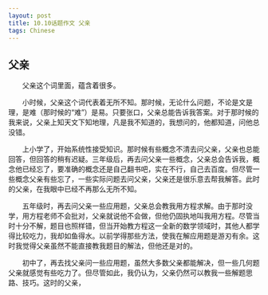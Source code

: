 ```yaml
---
layout: post
title: 10.10话题作文 父亲
tags: Chinese
---
```


父亲
----------

　　父亲这个词里面，蕴含着很多。

　　小时候，父亲这个词代表着无所不知。那时候，无论什么问题，不论是文是理，是难（那时候的“难”）是易。只要张口，父亲总能告诉我答案。对于那时候的我来说，父亲上知天文下知地理，凡是我不知道的，我想问的，他都知道，问他总没错。

　　上小学了，开始系统性接受知识。那时候有些概念不清去问父亲，父亲也总能回答，但回答的稍有迟疑。三年级后，再去问父亲一些概念，父亲总会告诉我，概念他已经忘了，要准确的概念还是自己翻书吧，实在不行，自己去百度。但尽管一些概念父亲有些忘了，一些实际问题去问父亲，父亲还是很乐意去帮我解答。此时的父亲，在我眼中已经不再那么无所不知。

　　五年级时，再去问父亲一些应用题，父亲总会教我用方程求解。由于那时没学，用方程老师不会批对，父亲就说他不会做，但他仍固执地叫我用方程。尽管当时十分不解，题目也照样错，但当开始教方程这一全新的数学领域时，其他人都学得比较吃力，我却如鱼得水。以前学得那些方法，使我在解应用题是游刃有余。这时我觉得父亲虽然不能直接教我题目的解法，但他还是对的。

　　初中了，再去找父亲问一些应用题，虽然大多数父亲都能解决，但一些几何题父亲就感觉有些吃力了。但尽管如此，我仍认为，父亲仍然可以教我一些解题思路、技巧。这时的父亲，